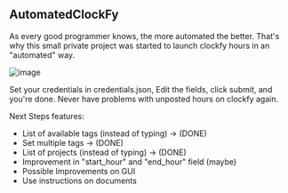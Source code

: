 ## AutomatedClockFy

As every good programmer knows, the more automated the better. That's why this small private project was started to launch clockfy hours in an "automated" way.

![image](https://user-images.githubusercontent.com/17055626/165165709-c7a7dbea-e2d5-4e0d-ab81-327da9007665.png)

Set your credentials in credentials.json, Edit the fields, click submit, and you're done. Never have problems with unposted hours on clockfy again.

Next Steps features:
- List of available tags (instead of typing) -> (DONE)
- Set multiple tags -> (DONE)
- List of projects (instead of typing) -> (DONE)
- Improvement in "start_hour" and "end_hour" field (maybe)
- Possible Improvements on GUI
- Use instructions on documents
